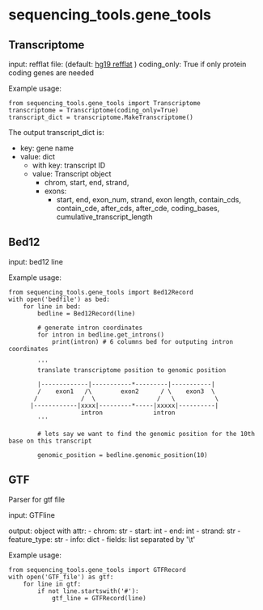 # sequencing_tools.gene_tools #

## Transcriptome ##

input:
    refflat file: (default: [hg19 refflat](http://hgdownload.soe.ucsc.edu/goldenPath/hg19/database/refFlat.txt.gz) )
    coding_only: True if only protein coding genes are needed

Example usage:
```
from sequencing_tools.gene_tools import Transcriptome
transcriptome = Transcriptome(coding_only=True)
transcript_dict = transcriptome.MakeTranscriptome()
```

The output transcript_dict is:
- key: gene name
- value: dict
  - with key: transcript ID
  - value: Transcript object
    - chrom, start, end, strand,
    - exons:
      - start, end, exon_num, strand, exon length, contain_cds, contain_cde, after_cds, after_cde, coding_bases, cumulative_transcript_length


## Bed12 ##

input:
    bed12 line


Example usage:
```
from sequencing_tools.gene_tools import Bed12Record
with open('bedfile') as bed:
    for line in bed:
        bedline = Bed12Record(line)
        
        # generate intron coordinates
        for intron in bedline.get_introns()
            print(intron) # 6 columns bed for outputing intron coordinates
        
        '''
        translate transcriptome position to genomic position

        |-------------|-----------*---------|-----------|
        /    exon1   /\        exon2      / \    exon3  \
       /            /  \                 /   \           \
      |------------|xxxx|---------*-----|xxxxx|----------|  
                    intron              intron
        '''

        # lets say we want to find the genomic position for the 10th base on this transcript

        genomic_position = bedline.genomic_position(10)
```


## GTF ##
Parser for gtf file

input:
    GTFline

output:
    object with attr:
        - chrom: str
        - start: int
        - end: int
        - strand: str
        - feature_type: str
        - info: dict
        - fields: list separated by '\t'

Example usage:
```
from sequencing_tools.gene_tools import GTFRecord
with open('GTF_file') as gtf:
    for line in gtf:
        if not line.startswith('#'):
            gtf_line = GTFRecord(line)

```
